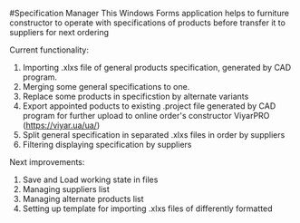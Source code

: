 #Specification Manager
This Windows Forms application helps to furniture constructor to operate with specifications of products 
before transfer it to suppliers for next ordering

Current functionality:
1. Importing .xlxs file of general products specification, generated by CAD program.
2. Merging some general specifications to one.
3. Replace some products in specificstion by alternate variants
4. Export appointed poducts to existing .project file generated by CAD program for further upload to online order's constructor ViyarPRO (https://viyar.ua/ua/)
5. Split general specification in separated .xlxs files in order by suppliers
6. Filtering displaying specification by suppliers

Next improvements:
1. Save and Load working state in files
2. Managing suppliers list
3. Managing alternate products list
4. Setting up template for importing .xlxs files of differently formatted 


